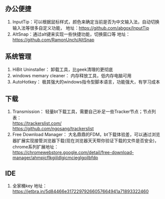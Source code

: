 ## 办公便捷  
1. InputTip：可以根据鼠标样式，颜色来确定当前是否为中文输入法，自动切换输入法等很多自定义功能， 地址：https://github.com/abgox/InputTip
2. AltSnap：通过alt键来实现一些快捷功能，切换窗口等 地址：https://github.com/RamonUnch/AltSnap

## 系统管理  
1. HiBit Uninstaller： 卸载工具，比geek清理的更彻底
2. windows memary cleaner：  内存释放工具，低内存电脑可用
3. AutoHotkey：  极其强大的windows指令型脚本语言，功能强大，有学习成本

## 下载  
1. Transmission：  轻量bt下载工具，需要自己补足一些Tracker节点；节点列表：  
                                                        https://trackerslist.com/  
                                                        https://github.com/ngosang/trackerslist  
2. Free Download Manager： 大名鼎鼎的FDM，bt下载体验差，可以通过浏览器扩展实现接管浏览器下载(现在浏览器天天帮你验证下载的文件是否安全)，chrome系列扩展地址：  
                                                                                                                          https://chromewebstore.google.com/detail/free-download-manager/ahmpjcflkgiildlgicmcieglgoilbfdp
## IDE  
1. 全家桶key 地址：https://jetbra.in/5d84466e31722979266057664941a71893322460  
